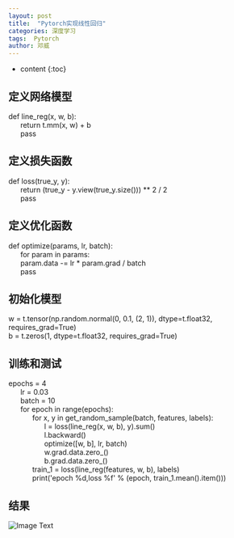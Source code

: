 ```yaml
---
layout: post
title:  "Pytorch实现线性回归"
categories: 深度学习
tags:  Pytorch
author: 邓威
---
```


* content
{:toc}

## 定义网络模型
def line_reg(x, w, b):  
&nbsp;&nbsp;&nbsp;&nbsp;&nbsp;&nbsp;return t.mm(x, w) + b  
&nbsp;&nbsp;&nbsp;&nbsp;&nbsp;&nbsp;pass  
    
## 定义损失函数
def loss(true_y, y):  
&nbsp;&nbsp;&nbsp;&nbsp;&nbsp;&nbsp;return (true_y - y.view(true_y.size())) ** 2 / 2  
&nbsp;&nbsp;&nbsp;&nbsp;&nbsp;&nbsp;pass  
    
## 定义优化函数
def optimize(params, lr, batch):  
&nbsp;&nbsp;&nbsp;&nbsp;&nbsp;&nbsp;for param in params:  
&nbsp;&nbsp;&nbsp;&nbsp;&nbsp;&nbsp;param.data -= lr * param.grad / batch  
&nbsp;&nbsp;&nbsp;&nbsp;&nbsp;&nbsp;pass  
    
## 初始化模型
w = t.tensor(np.random.normal(0, 0.1, (2, 1)), dtype=t.float32, requires_grad=True)  
b = t.zeros(1, dtype=t.float32, requires_grad=True)  

## 训练和测试
epochs = 4  
&nbsp;&nbsp;&nbsp;&nbsp;&nbsp;&nbsp;lr = 0.03  
&nbsp;&nbsp;&nbsp;&nbsp;&nbsp;&nbsp;batch = 10  
&nbsp;&nbsp;&nbsp;&nbsp;&nbsp;&nbsp;for epoch in range(epochs):  
&nbsp;&nbsp;&nbsp;&nbsp;&nbsp;&nbsp;&nbsp;&nbsp;&nbsp;&nbsp;&nbsp;&nbsp;for x, y in get_random_sample(batch, features, labels):  
&nbsp;&nbsp;&nbsp;&nbsp;&nbsp;&nbsp;&nbsp;&nbsp;&nbsp;&nbsp;&nbsp;&nbsp;&nbsp;&nbsp;&nbsp;&nbsp;&nbsp;&nbsp;l = loss(line_reg(x, w, b), y).sum()  
&nbsp;&nbsp;&nbsp;&nbsp;&nbsp;&nbsp;&nbsp;&nbsp;&nbsp;&nbsp;&nbsp;&nbsp;&nbsp;&nbsp;&nbsp;&nbsp;&nbsp;&nbsp;l.backward()  
&nbsp;&nbsp;&nbsp;&nbsp;&nbsp;&nbsp;&nbsp;&nbsp;&nbsp;&nbsp;&nbsp;&nbsp;&nbsp;&nbsp;&nbsp;&nbsp;&nbsp;&nbsp;optimize([w, b], lr, batch)  
&nbsp;&nbsp;&nbsp;&nbsp;&nbsp;&nbsp;&nbsp;&nbsp;&nbsp;&nbsp;&nbsp;&nbsp;&nbsp;&nbsp;&nbsp;&nbsp;&nbsp;&nbsp;w.grad.data.zero_()  
&nbsp;&nbsp;&nbsp;&nbsp;&nbsp;&nbsp;&nbsp;&nbsp;&nbsp;&nbsp;&nbsp;&nbsp;&nbsp;&nbsp;&nbsp;&nbsp;&nbsp;&nbsp;b.grad.data.zero_()  
&nbsp;&nbsp;&nbsp;&nbsp;&nbsp;&nbsp;&nbsp;&nbsp;&nbsp;&nbsp;&nbsp;&nbsp;train_1 = loss(line_reg(features, w, b), labels)  
&nbsp;&nbsp;&nbsp;&nbsp;&nbsp;&nbsp;&nbsp;&nbsp;&nbsp;&nbsp;&nbsp;&nbsp;print('epoch %d,loss %f' % (epoch, train_1.mean().item()))  
## 结果
![Image Text](https://github.com/WillTeng/WillTeng.github.io/tree/master/img/lesson1.png)

